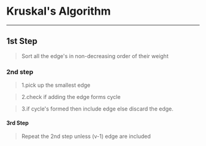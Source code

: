 # Kruskal's Algorithm

----------

## 1st Step

> Sort all the edge's in non-decreasing order of their weight

### 2nd step

>1.pick up the smallest edge

>2.check if adding the edge forms cycle

>3.if cycle's formed then include edge else discard the edge.

#### 3rd Step

>Repeat the 2nd step unless (v-1) edge are included
